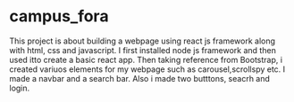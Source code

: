 # campus_fora

This project is about building a webpage using react js framework along with html, css and javascript. 
I first installed node js framework and then used itto create a basic react app. Then taking reference from Bootstrap, i created variuos elements for my webpage such as 
carousel,scrollspy etc.
I made a navbar and a search bar. Also i made two butttons, seacrh and login.
